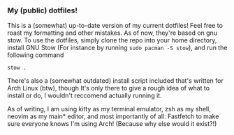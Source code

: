 ### My (public) dotfiles!

This is a (somewhat) up-to-date version of my current dotfiles! Feel free to roast my formatting and other mistakes. 
As of now, they're based on gnu stow. To use the dotfiles, simply clone the repo into your home directory, install 
GNU Stow (For instance by running `sudo pacman -S stow`), and run the following command


    stow .

There's also a (somewhat outdated) install script included that's written for Arch Linux (btw), though
It's only there to give a rough idea of what to install or do, I wouldn't reccomend actually running it.

As of writing, I am using kitty as my terminal emulator, zsh as my shell, neovim as my main* editor, and most importantly
of all: Fastfetch to make sure everyone knows I'm using Arch! (Because why else would it exist?!)
